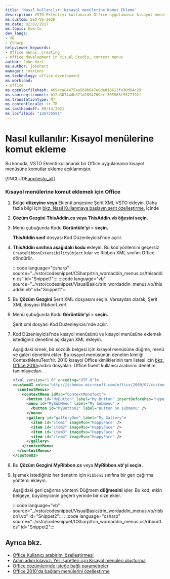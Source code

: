 ```yaml
---
title: 'Nasıl kullanılır: Kısayol menülerine Komut Ekleme'
description: VSTO Eklentiyi kullanarak Office uygulamanın kısayol menüsüne komutlar ekleyebilirsiniz.
ms.custom: SEO-VS-2020
ms.date: 02/02/2017
ms.topic: how-to
dev_langs:
- VB
- CSharp
helpviewer_keywords:
- Office menus, creating
- Office development in Visual Studio, context menus
author: John-Hart
ms.author: johnhart
manager: jmartens
ms.technology: office-development
ms.workload:
- office
ms.openlocfilehash: 4694ca84475aa569b047e8de818613fe30d04c29
ms.sourcegitcommit: b12a38744db371d2894769ecf305585f9577792f
ms.translationtype: MT
ms.contentlocale: tr-TR
ms.lasthandoff: 09/13/2021
ms.locfileid: "126725591"
---
```

# <a name="how-to-add-commands-to-shortcut-menus"></a>Nasıl kullanılır: Kısayol menülerine komut ekleme
  Bu konuda, VSTO Eklenti kullanarak bir Office uygulamanın kısayol menüsüne komutlar ekleme açıklanmıştır.

 [!INCLUDE[appliesto_all](../vsto/includes/appliesto-all-md.md)]

### <a name="to-add-commands-to-shortcut-menus-in-office"></a>Kısayol menülerine komut eklemek için Office

1. Belge **düzeyine veya** Eklenti projesine Şerit XML VSTO ekleyin. Daha fazla bilgi için [bkz. Nasıl Kullanmaya başlayın şerit özelleştirme.](../vsto/how-to-get-started-customizing-the-ribbon.md) İçinde

2. **Çözüm Gezgini** **ThisAddin.cs veya** **ThisAddin.vb öğesini seçin.**

3. Menü çubuğunda Kodu **Görüntüle'yi**  >  **seçin.**

     **ThisAddin sınıf** dosyası Kod Düzenleyicisi'nde açılır.

4. **ThisAddin sınıfına aşağıdaki kodu** ekleyin. Bu kod yöntemini geçersiz `CreateRibbonExtensibilityObject` kılar ve Ribbon XML sınıfını Office döndürür.

     :::code language="csharp" source="../vsto/codesnippet/CSharp/trin_wordaddin_menus.cs/thisaddin.cs" id="Snippet1":::
     :::code language="vb" source="../vsto/codesnippet/VisualBasic/trin_wordaddin_menus.vb/thisaddin.vb" id="Snippet1":::

5. Bu **Çözüm Gezgini** Şerit XML dosyasını seçin. Varsayılan olarak, Şerit XML dosyası *Ribbon1.xml.*

6. Menü çubuğunda Kodu **Görüntüle'yi**  >  **seçin.**

     Şerit xml dosyası Kod Düzenleyicisi'nde açılır.

7. Kod Düzenleyicisi'nde kısayol menüsünü ve kısayol menüsüne eklemek istediğiniz denetimi açıklayan XML ekleyin.

     Aşağıdaki örnek, bir sözcük belgesi için kısayol menüsüne düğme, menü ve galeri denetimi ekler. Bu kısayol menüsünün denetim kimliği ContextMenuText'tir. 2010 kısayol Office kimliklerinin tam listesi için [bkz. Office 2010](https://www.microsoft.com/download/details.aspx?id=6627)yardım dosyaları: Office fluent kullanıcı arabirimi denetim tanımlayıcıları.

    ```xml
    <?xml version="1.0" encoding="UTF-8"?>
    <customUI xmlns="http://schemas.microsoft.com/office/2009/07/customui">
      <contextMenus>
        <contextMenu idMso="ContextMenuText">
          <button id="MyButton" label="My Button" insertBeforeMso="HyperlinkInsert" onAction="GetButtonID" />
          <menu id="MySubMenu" label="My Submenu" >
            <button id="MyButton2" label="Button on submenu" />
          </menu>
          <gallery id="galleryOne" label="My Gallery">
            <item id="item1" imageMso="HappyFace" />
            <item id="item2" imageMso="HappyFace" />
            <item id="item3" imageMso="HappyFace" />
            <item id="item4" imageMso="HappyFace" />
          </gallery>
        </contextMenu>
      </contextMenus>
    </customUI>
    ```

8. Bu **Çözüm Gezgini** **MyRibbon.cs** veya **MyRibbon.vb'yi seçin.**

9. Işlemek istediğiniz her denetim için `Ribbon1` sınıfına bir geri çağırma yöntemi ekleyin.

     Aşağıdaki geri çağırma yöntemi Düğmem **düğmesini** işler. Bu kod, etkin belgeye, büyüleyicinin geçerli yerinde bir dize ekler.

     :::code language="vb" source="../vsto/codesnippet/VisualBasic/trin_wordaddin_menus.vb/ribbon1.vb" id="Snippet2":::
     :::code language="csharp" source="../vsto/codesnippet/CSharp/trin_wordaddin_menus.cs/ribbon1.cs" id="Snippet2":::

## <a name="see-also"></a>Ayrıca bkz.
- [Office Kullanıcı arabirimi özelleştirmesi](../vsto/office-ui-customization.md)
- [Adım adım kılavuz: Yer işaretleri için Kısayol menüleri oluşturma](../vsto/walkthrough-creating-shortcut-menus-for-bookmarks.md)
- [Office çözümlerinde isteğe bağlı parametreler](../vsto/optional-parameters-in-office-solutions.md)
- [Office 2010'da bağlam menülerini özelleştirme](/previous-versions/office/developer/office-2010/ee691832(v=office.14))
